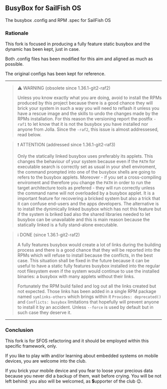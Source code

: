 ## BusyBox for SailFish OS

The busybox .config and RPM .spec for SailFish OS

### Rationale

This fork is focused in producing a fully feature static busybox and the dynamic has been kept, just in case.

Both .config files has been modified for this aim and aligned as much as possible. 

The original configs has been kept for reference.

---

> :warning: WARNING (obsolete since 1.36.1-git2-raf2)
>
> Unless you know exactly what you are doing, avoid to install the RPMs produced by this project because there is a good chance
> they will brick your system in such a way you will need to reflash it unless you have a rescue image and the skills to undo
> the changes made by the RPMs installation. For this reason the versioning report the postfix `-raf1` to let know that it is not the
> busybox you have installed nor anyone from Jolla. Since the `-raf2`, this issue is almost addressesed, read below.

> :heavy_exclamation_mark: ATTENTION (addressed since 1.36.1-git2-raf3)
>
> Only the statically linked busybox uses preferably its applets. This changes the behaviour of your system because even if the `PATH`
> for executable search is correctly set as usual in your shell enviroment, the command prompted into one of the busybox shells are
> going to refers to the busybox applets. Moreover - if you set a cross-compiling enviroment and therefore you change  the `PATH` in
> order to run the target architecture tools as prefered - they will run correctly unless the command name will not overloaded by a
> busybox applet. It is a important feature for recovering a bricked system but also a trick that it can confuse end-users and the
> apps developers. The alternative is to install the dynimically linked busybox which has not this feature but if the system is
> briked bad also the shared libraries needed to let busybox can be unavailable and this is main reason because the statically
> linked is a fully stand-alone executable.

> :information_source: DONE (since 1.36.1-git2-raf2)
>
> A fully features busybox would create a lot of links during the building process and there is a good chance that they will be
> reported into the RPMs which will refuse to install because the conflicts, in the best case. This situation shall be fixed in
> the future because it can be useful to have a static fully features busybox installed into the regular root filesystem even if
> the system would continue to use the installed binaries: a busybox with many applets without their links.
>
> Fortunately the RPM build failed and log out all the links created but not expected. Those links has been added in a single RPM
> package named `symlinks-others` which brings within it `Provides: deprecated()` and `Conflicts: busybox` limitations that hopefully
> will prevent anyone to install it by an accident. Unless `--force` is used by default but in such case they deserve it.

---

### Conclusion

This fork is for SFOS refactoring and it should be employed within this specific framework, only. 

If you like to play with and/or learning about embedded systems on mobile devices, you are welcome into the club.

If you brick your mobile device and you fear to loose your precious data because you never did a backup of them, wait before crying. 
You will be not left behind: you also will be welcomed, as 💲upporter of the club :wink:.
